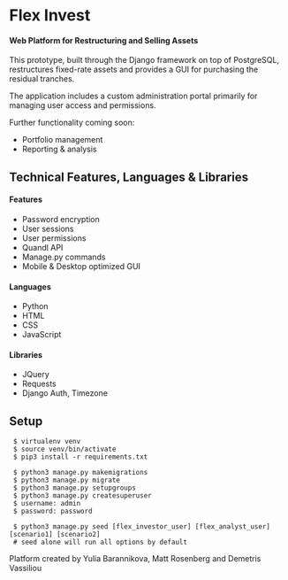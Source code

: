 # Flex Invest
#### Web Platform for Restructuring and Selling Assets

This prototype, built through the Django framework on top of PostgreSQL,
restructures fixed-rate assets and provides a GUI for purchasing the
residual tranches.

The application includes a custom administration portal primarily for
managing user access and permissions.

Further functionality coming soon:
- Portfolio management
- Reporting & analysis

## Technical Features, Languages & Libraries

#### Features
- Password encryption
- User sessions 
- User permissions
- Quandl API
- Manage.py commands
- Mobile & Desktop optimized GUI

#### Languages
- Python
- HTML
- CSS
- JavaScript

#### Libraries
- JQuery
- Requests
- Django Auth, Timezone

## Setup

     $ virtualenv venv
     $ source venv/bin/activate
     $ pip3 install -r requirements.txt
     
     $ python3 manage.py makemigrations
     $ python3 manage.py migrate
     $ python3 manage.py setupgroups
     $ python3 manage.py createsuperuser
     $ username: admin
     $ password: password
     
     $ python3 manage.py seed [flex_investor_user] [flex_analyst_user] [scenario1] [scenario2]
     # seed alone will run all options by default

Platform created by Yulia Barannikova, Matt Rosenberg and Demetris Vassiliou


     
     
